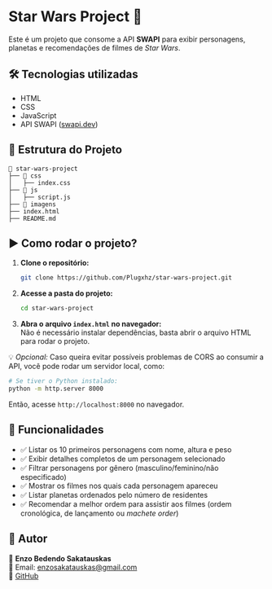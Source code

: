 # Star Wars Project 🚀  

Este é um projeto que consome a API **SWAPI** para exibir personagens, planetas e recomendações de filmes de *Star Wars*.  

## 🛠 Tecnologias utilizadas  

- HTML  
- CSS  
- JavaScript  
- API SWAPI ([swapi.dev](https://swapi.dev/))  

## 📂 Estrutura do Projeto  

```
📁 star-wars-project  
├── 📁 css  
│   ├── index.css  
├── 📁 js  
│   ├── script.js  
├── 📁 imagens  
├── index.html  
├── README.md  
```

## ▶️ Como rodar o projeto?  

1. **Clone o repositório:**  
   ```bash
   git clone https://github.com/Plugxhz/star-wars-project.git
   ```  

2. **Acesse a pasta do projeto:**  
   ```bash
   cd star-wars-project
   ```  

3. **Abra o arquivo `index.html` no navegador:**  
   Não é necessário instalar dependências, basta abrir o arquivo HTML para rodar o projeto.  

💡 *Opcional:* Caso queira evitar possíveis problemas de CORS ao consumir a API, você pode rodar um servidor local, como:  
   ```bash
   # Se tiver o Python instalado:
   python -m http.server 8000
   ```  
   Então, acesse `http://localhost:8000` no navegador.  

## 📜 Funcionalidades  

- ✅ Listar os 10 primeiros personagens com nome, altura e peso  
- ✅ Exibir detalhes completos de um personagem selecionado  
- ✅ Filtrar personagens por gênero (masculino/feminino/não especificado)  
- ✅ Mostrar os filmes nos quais cada personagem apareceu  
- ✅ Listar planetas ordenados pelo número de residentes  
- ✅ Recomendar a melhor ordem para assistir aos filmes (ordem cronológica, de lançamento ou *machete order*)  

## 📌 Autor  

👤 **Enzo Bedendo Sakatauskas**  
📧 Email: enzosakatauskas@gmail.com  
🔗 [GitHub](https://github.com/Plugxhz)  
